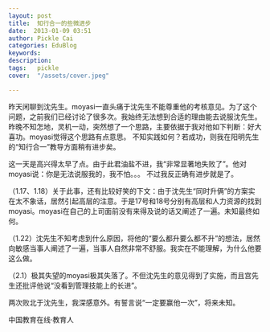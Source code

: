 ```yaml
---
layout: post  
title:  知行合一的些微进步  
date:  2013-01-09 03:51  
author: Pickle Cai  
categories: EduBlog  
keywords: 
description:   
tags:	pickle   
cover:  "/assets/cover.jpeg"  

---  
```

    
 昨天闲聊到沈先生。moyasi一直头痛于沈先生不能尊重他的考核意见。为了这个问题，之前我们已经讨论了很多次。我始终无法想到合适的理由能去说服沈先生。 昨晚不知怎地，灵机一动，突然想了一个思路，主要依据于我对他如下判断：好大喜功。moyasi觉得这个思路有点意思。 不知实践如何？若成功，则我在阳明先生的“知行合一”教导方面稍有进步矣。

 这一天是高兴得太早了点。由于此君油盐不进，我“非常显著地失败了”。他对moyasi说：你是无法说服我的，我不怕。。。  不过我反正确有进步就是了。

 （1.17、1.18）关于此事，还有比较好笑的下文：由于沈先生“同时升俩”的方案实在太不象话，居然引起高层的注意。于是17号和18号分别有高层和人力资源的找到moyasi。moyasi在自己的上司面前没有来得及说的话又阐述了一遍。未知最终如何。

  （1.22）沈先生不知考虑到什么原因，将他的“要么都升要么都不升”的想法，居然向敏感当事人阐述了一遍，当事人自然非常不舒服。我实在不能理解，为什么他要这么做。

  （2.1）极其失望的moyasi极其失落了。不但沈先生的意见得到了实施，而且宫先生还批评他说“没看到管理技能上的长进”。

两次败北于沈先生，我深感意外。有誓言说“一定要赢他一次”，将来未知。										

		    
 中国教育在线·教育人

